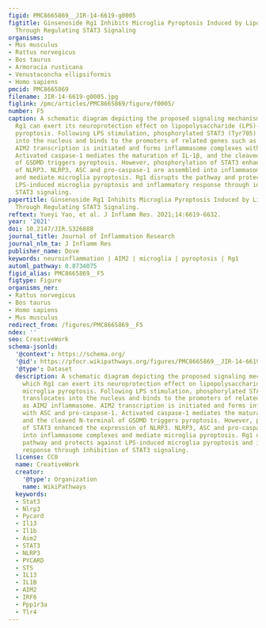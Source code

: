 ```yaml
---
figid: PMC8665869__JIR-14-6619-g0005
figtitle: Ginsenoside Rg1 Inhibits Microglia Pyroptosis Induced by Lipopolysaccharide
  Through Regulating STAT3 Signaling
organisms:
- Mus musculus
- Rattus norvegicus
- Bos taurus
- Armoracia rusticana
- Venustaconcha ellipsiformis
- Homo sapiens
pmcid: PMC8665869
filename: JIR-14-6619-g0005.jpg
figlink: /pmc/articles/PMC8665869/figure/f0005/
number: F5
caption: A schematic diagram depicting the proposed signaling mechanism via which
  Rg1 can exert its neuroprotection effect on lipopolysaccharide (LPS)-induced microglia
  pyroptosis. Following LPS stimulation, phosphorylated STAT3 (Tyr705) translocates
  into the nucleus and binds to the promoters of related genes such as AIM2 inflammasome.
  AIM2 transcription is initiated and forms inflammasome complexes with ASC and pro-caspase-1.
  Activated caspase-1 mediates the maturation of IL-1β, and the cleaved N-terminal
  of GSDMD triggers pyroptosis. However, phosphorylation of STAT3 enhanced the expression
  of NLRP3. NLRP3, ASC and pro-caspase-1 are assembled into inflammasome complexes
  and mediate microglia pyroptosis. Rg1 disrupts the pathway and protects against
  LPS-induced microglia pyroptosis and inflammatory response through inhibition of
  STAT3 signaling.
papertitle: Ginsenoside Rg1 Inhibits Microglia Pyroptosis Induced by Lipopolysaccharide
  Through Regulating STAT3 Signaling.
reftext: Yueyi Yao, et al. J Inflamm Res. 2021;14:6619-6632.
year: '2021'
doi: 10.2147/JIR.S326888
journal_title: Journal of Inflammation Research
journal_nlm_ta: J Inflamm Res
publisher_name: Dove
keywords: neuroinflammation | AIM2 | microglia | pyroptosis | Rg1
automl_pathway: 0.8734075
figid_alias: PMC8665869__F5
figtype: Figure
organisms_ner:
- Rattus norvegicus
- Bos taurus
- Homo sapiens
- Mus musculus
redirect_from: /figures/PMC8665869__F5
ndex: ''
seo: CreativeWork
schema-jsonld:
  '@context': https://schema.org/
  '@id': https://pfocr.wikipathways.org/figures/PMC8665869__JIR-14-6619-g0005.html
  '@type': Dataset
  description: A schematic diagram depicting the proposed signaling mechanism via
    which Rg1 can exert its neuroprotection effect on lipopolysaccharide (LPS)-induced
    microglia pyroptosis. Following LPS stimulation, phosphorylated STAT3 (Tyr705)
    translocates into the nucleus and binds to the promoters of related genes such
    as AIM2 inflammasome. AIM2 transcription is initiated and forms inflammasome complexes
    with ASC and pro-caspase-1. Activated caspase-1 mediates the maturation of IL-1β,
    and the cleaved N-terminal of GSDMD triggers pyroptosis. However, phosphorylation
    of STAT3 enhanced the expression of NLRP3. NLRP3, ASC and pro-caspase-1 are assembled
    into inflammasome complexes and mediate microglia pyroptosis. Rg1 disrupts the
    pathway and protects against LPS-induced microglia pyroptosis and inflammatory
    response through inhibition of STAT3 signaling.
  license: CC0
  name: CreativeWork
  creator:
    '@type': Organization
    name: WikiPathways
  keywords:
  - Stat3
  - Nlrp3
  - Pycard
  - Il13
  - Il1b
  - Aim2
  - STAT3
  - NLRP3
  - PYCARD
  - STS
  - IL13
  - IL1B
  - AIM2
  - IRF6
  - Ppp1r3a
  - Tlr4
---
```

